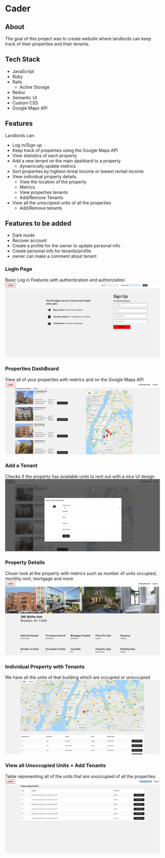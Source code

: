 # Cader

## About
The goal of this project was to create website where landlords can keep track of their properties and their tenants. 

## Tech Stack 
- JavaScript 
- Ruby
- Rails 
    - Active Storage 
- Redux
- Semantic UI
- Custom CSS
- Google Maps API

## Features 
Landlords can:
- Log in/Sign up
- Keep track of properties using the Google Maps API
- View statistics of each property 
- Add a new tenant on the main dashbard to a property
    - dynamically update metrics 
- Sort properties by highest rental income or lowest rentail income 
- View individual property details 
    - View the location of the property 
    - Metrics 
    - View properties tenants
    - Add/Remove Tenants 
- View all the unoccipied units of all the properties 
    - Add/Remove tenants

## Features to be added
- Dark mode
- Recover account 
- Create a profile for the owner to update personal info
- Create personal info for tenants/profile
- owner can make a comment about tenant 


### LogIn Page
Basic Log in Features with authentication and authorization
![Log in](/readmeImages/login.png?raw=true "Log in")




### Properties DashBoard 
View all of your properties with metrics and on the Google Maps API
![Properties](/readmeImages/dashboard.png?raw=true "Dashboard")




### Add a Tenant  
Checks if the property has available units to rent out with a nice UI design 
![Properties](/readmeImages/addT.png?raw=true "add t")




### Property Details   
Closer look at the property with metrics such as number of units occupied, monthly rent, mortgage and more
![Properties](/readmeImages/propdetail.png?raw=true "propDetail")




### Individual Property with Tenants  
We have all the units of that building which are occupied or unoccupied
![Properties](/readmeImages/propdetail2.png?raw=true "propDetail")




### View all Unoccupied Units + Add Tenants
Table representing all of the units that are unoccupied of all the properties
![Properties](/readmeImages/unoccupied.png?raw=true "propDetail")
